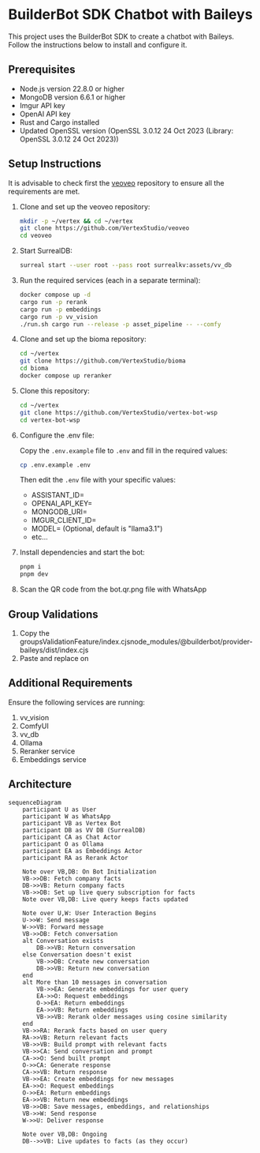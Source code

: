 # BuilderBot SDK Chatbot with Baileys

This project uses the BuilderBot SDK to create a chatbot with Baileys. Follow the instructions below to install and configure it.

## Prerequisites

- Node.js version 22.8.0 or higher
- MongoDB version 6.6.1 or higher
- Imgur API key
- OpenAI API key
- Rust and Cargo installed
- Updated OpenSSL version (OpenSSL 3.0.12 24 Oct 2023 (Library: OpenSSL 3.0.12 24 Oct 2023))

## Setup Instructions

It is advisable to check first the [veoveo](https://github.com/VertexStudio/veoveo) repository to ensure all the requirements are met.

1. Clone and set up the veoveo repository:

   ```bash
   mkdir -p ~/vertex && cd ~/vertex
   git clone https://github.com/VertexStudio/veoveo
   cd veoveo
   ```

2. Start SurrealDB:

   ```bash
   surreal start --user root --pass root surrealkv:assets/vv_db
   ```

3. Run the required services (each in a separate terminal):

   ```bash
   docker compose up -d
   cargo run -p rerank
   cargo run -p embeddings
   cargo run -p vv_vision
   ./run.sh cargo run --release -p asset_pipeline -- --comfy
   ```

4. Clone and set up the bioma repository:

   ```bash
   cd ~/vertex
   git clone https://github.com/VertexStudio/bioma
   cd bioma
   docker compose up reranker
   ```

5. Clone this repository:

   ```bash
   cd ~/vertex
   git clone https://github.com/VertexStudio/vertex-bot-wsp
   cd vertex-bot-wsp
   ```

6. Configure the .env file:

   Copy the `.env.example` file to `.env` and fill in the required values:

   ```bash
   cp .env.example .env
   ```

   Then edit the `.env` file with your specific values:

   - ASSISTANT_ID=
   - OPENAI_API_KEY=
   - MONGODB_URI=
   - IMGUR_CLIENT_ID=
   - MODEL= (Optional, default is "llama3.1")
   - etc...

7. Install dependencies and start the bot:

   ```bash
   pnpm i
   pnpm dev
   ```

8. Scan the QR code from the bot.qr.png file with WhatsApp

## Group Validations

1. Copy the groupsValidationFeature/index.cjsnode_modules/@builderbot/provider-baileys/dist/index.cjs
2. Paste and replace on

## Additional Requirements

Ensure the following services are running:

1. vv_vision
2. ComfyUI
3. vv_db
4. Ollama
5. Reranker service
6. Embeddings service

## Architecture

```mermaid
sequenceDiagram
    participant U as User
    participant W as WhatsApp
    participant VB as Vertex Bot
    participant DB as VV DB (SurrealDB)
    participant CA as Chat Actor
    participant O as Ollama
    participant EA as Embeddings Actor
    participant RA as Rerank Actor

    Note over VB,DB: On Bot Initialization
    VB->>DB: Fetch company facts
    DB->>VB: Return company facts
    VB->>DB: Set up live query subscription for facts
    Note over VB,DB: Live query keeps facts updated

    Note over U,W: User Interaction Begins
    U->>W: Send message
    W->>VB: Forward message
    VB->>DB: Fetch conversation
    alt Conversation exists
        DB->>VB: Return conversation
    else Conversation doesn't exist
        VB->>DB: Create new conversation
        DB->>VB: Return new conversation
    end
    alt More than 10 messages in conversation
        VB->>EA: Generate embeddings for user query
        EA->>O: Request embeddings
        O->>EA: Return embeddings
        EA->>VB: Return embeddings
        VB->>VB: Rerank older messages using cosine similarity
    end
    VB->>RA: Rerank facts based on user query
    RA->>VB: Return relevant facts
    VB->>VB: Build prompt with relevant facts
    VB->>CA: Send conversation and prompt
    CA->>O: Send built prompt
    O->>CA: Generate response
    CA->>VB: Return response
    VB->>EA: Create embeddings for new messages
    EA->>O: Request embeddings
    O->>EA: Return embeddings
    EA->>VB: Return new embeddings
    VB->>DB: Save messages, embeddings, and relationships
    VB->>W: Send response
    W->>U: Deliver response

    Note over VB,DB: Ongoing
    DB-->>VB: Live updates to facts (as they occur)
```
